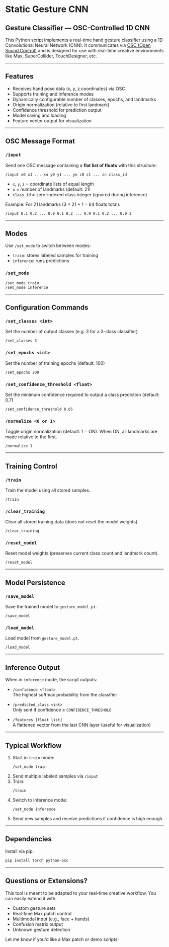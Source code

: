 # Static Gesture CNN
## Gesture Classifier — OSC-Controlled 1D CNN

This Python script implements a real-time hand gesture classifier using a 1D Convolutional Neural Network (CNN). It communicates via [OSC (Open Sound Control)](https://opensoundcontrol.stanford.edu/) and is designed for use with real-time creative environments like Max, SuperCollider, TouchDesigner, etc.

---

## Features

- Receives hand pose data (x, y, z coordinates) via OSC
- Supports training and inference modes
- Dynamically configurable number of classes, epochs, and landmarks
- Origin normalization (relative to first landmark)
- Confidence threshold for prediction output
- Model saving and loading
- Feature vector output for visualization

---

## OSC Message Format

### `/input`

Send one OSC message containing a **flat list of floats** with this structure:

```
/input x0 x1 ... xn y0 y1 ... yn z0 z1 ... zn class_id
```

- `x`, `y`, `z` = coordinate lists of equal length
- `n` = number of landmarks (default: 21)
- `class_id` = zero-indexed class integer (ignored during inference)

Example: For 21 landmarks (3 × 21 + 1 = 64 floats total):
```
/input 0.1 0.2 ... 0.9 0.1 0.2 ... 0.9 0.1 0.2 ... 0.9 1
```

---

## Modes

Use `/set_mode` to switch between modes:

- `train`: stores labeled samples for training
- `inference`: runs predictions

### `/set_mode`

```
/set_mode train
/set_mode inference
```

---

## Configuration Commands

### `/set_classes <int>`
Set the number of output classes (e.g. 3 for a 3-class classifier)

```
/set_classes 3
```

### `/set_epochs <int>`
Set the number of training epochs (default: 100)

```
/set_epochs 200
```

### `/set_confidence_threshold <float>`
Set the minimum confidence required to output a class prediction (default: 0.7)

```
/set_confidence_threshold 0.65
```

### `/normalize <0 or 1>`
Toggle origin normalization (default: 1 = ON). When ON, all landmarks are made relative to the first.

```
/normalize 1
```

---

## Training Control

### `/train`
Train the model using all stored samples.

```
/train
```

### `/clear_training`
Clear all stored training data (does not reset the model weights).

```
/clear_training
```

### `/reset_model`
Reset model weights (preserves current class count and landmark count).

```
/reset_model
```

---

## Model Persistence

### `/save_model`
Save the trained model to `gesture_model.pt`.

```
/save_model
```

### `/load_model`
Load model from `gesture_model.pt`.

```
/load_model
```

---

## Inference Output

When in `inference` mode, the script outputs:

- `/confidence <float>`  
  The highest softmax probability from the classifier

- `/predicted_class <int>`  
  Only sent if confidence ≥ `CONFIDENCE_THRESHOLD`

- `/features [float list]`  
  A flattened vector from the last CNN layer (useful for visualization)

---

## Typical Workflow

1. Start in `train` mode:
    ```
    /set_mode train
    ```
2. Send multiple labeled samples via `/input`
3. Train:
    ```
    /train
    ```
4. Switch to inference mode:
    ```
    /set_mode inference
    ```
5. Send new samples and receive predictions if confidence is high enough.

---

## Dependencies

Install via pip:

```bash
pip install torch python-osc
```

---

## Questions or Extensions?

This tool is meant to be adapted to your real-time creative workflow. You can easily extend it with:

- Custom gesture sets
- Real-time Max patch control
- Multimodal input (e.g., face + hands)
- Confusion matrix output
- Unknown gesture detection

Let me know if you'd like a Max patch or demo scripts!
